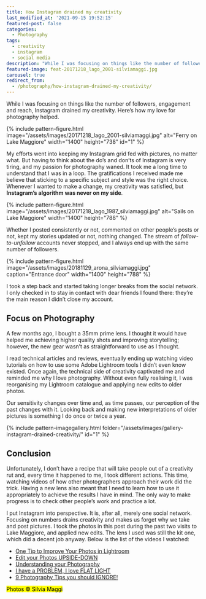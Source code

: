 ```yaml
---
title: How Instagram drained my creativity
last_modified_at: '2021-09-15 19:52:15'
featured-post: false
categories:
  - Photography
tags:
  - creativity
  - instagram
  - social media
description: "While I was focusing on things like the number of followers, engagement and reach, Instagram drained my creativity. Here's how my love for photography helped."
featured-image: feat-20171218_lago_2001-silviamaggi.jpg
carousel: true
redirect_from:
  - /photography/how-instagram-drained-my-creativity/
---
```

<p class="lead">While I was focusing on things like the number of followers, engagement and reach, Instagram drained my creativity. Here’s how my love for photography helped.</p>

<!--more-->

{% include pattern-figure.html image="/assets/images/20171218_lago_2001-silviamaggi.jpg" alt="Ferry on Lake Maggiore" width="1400" height="738" id="1" %}

My efforts went into keeping my Instagram grid fed with pictures, no matter what. But having to think about the do’s and don’ts of Instagram is very tiring, and my passion for photography waned. It took me a long time to understand that I was in a loop. The gratifications I received made me believe that sticking to a specific subject and style was the right choice. Whenever I wanted to make a change, my creativity was satisfied, but **Instagram’s algorithm was never on my side**.

{% include pattern-figure.html image="/assets/images/20171218_lago_1987_silviamaggi.jpg" alt="Sails on Lake Maggiore" width="1400" height="788" %}

Whether I posted consistently or not, commented on other people’s posts or not, kept my stories updated or not, nothing changed. The stream of _follow-to-unfollow_ accounts never stopped, and I always end up with the same number of followers.

{% include pattern-figure.html image="/assets/images/20181129_arona_silviamaggi.jpg" caption="Entrance door" width="1400" height="788" %}

I took a step back and started taking longer breaks from the social network. I only checked in to stay in contact with dear friends I found there: they’re the main reason I didn’t close my account.

## Focus on Photography

A few months ago, I bought a 35mm prime lens. I thought it would have helped me achieving higher quality shots and improving storytelling; however, the new gear wasn’t as straightforward to use as I thought.

I read technical articles and reviews, eventually ending up watching video tutorials on how to use some Adobe Lightroom tools I didn’t even know existed. Once again, the technical side of creativity captivated me and reminded me why I love photography. Without even fully realising it, I was reorganising my Lightroom catalogue and applying new edits to older photos.

Our sensitivity changes over time and, as time passes, our perception of the past changes with it. Looking back and making new interpretations of older pictures is something I do once or twice a year.

{% include pattern-imagegallery.html folder="/assets/images/gallery-instagram-drained-creativity/" id="1" %}

## Conclusion

Unfortunately, I don’t have a recipe that will take people out of a creativity rut and, every time it happened to me, I took different actions. This time, watching videos of how other photographers approach their work did the trick. Having a new lens also meant that I need to learn how to use it appropriately to achieve the results I have in mind. The only way to make progress is to check other people’s work and practice a lot.

I put Instagram into perspective. It is, after all, merely one social network. Focusing on numbers drains creativity and makes us forget why we take and post pictures. I took the photos in this post during the past two visits to Lake Maggiore, and applied new edits. The lens I used was still the kit one, which did a decent job anyway. Below is the list of the videos I watched:

<ul class="smd-ul">
<li><a href="https://www.youtube.com/watch?v=jUOOzi5gukY" target="_blank" rel="noopener" title="Watch the video on YouTube">One Tip to Improve Your Photos in Lightroom</a></li>
<li><a href="https://www.youtube.com/watch?v=af88_3Sgvc4" target="_blank" rel="noopener" title="Watch the video on YouTube">Edit your Photos UPSIDE-DOWN</a></li>
<li><a href="https://www.youtube.com/watch?v=4pGlTw1rHy8" target="_blank" rel="noopener" title="Watch the video on YouTube">Understanding your Photography</a></li>
<li><a href="https://www.youtube.com/watch?v=z3s_SmWLnMA" target="_blank" rel="noopener" title="Watch the video on YouTube">I have a PROBLEM, I love FLAT LIGHT</a></li>
<li><a href="https://www.youtube.com/watch?v=3RNWJPbrZfo" target="_blank" rel="noopener" title="Watch the video on YouTube">9 Photography Tips you should IGNORE!</a></li>
</ul>

<p class="detached"><mark class="smd-highlight small">Photos &copy; Silvia Maggi</mark></p>
